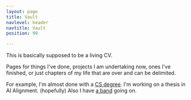 ```yaml
---
layout: page
title: Vault
navlevel: header
navtitle: Vault
position: 99

---
```


This is basically supposed to be a living CV.

Pages for things I've done, projects I am undertaking now, ones I've finished, or just chapters of my life that are over and can be delimited.

For example, I'm almost done with a [CS degree](_projects/uni.md). I'm working on a thesis in AI Alignment. (hopefully) Also I have [a band](_projects/gnu.md) going on.